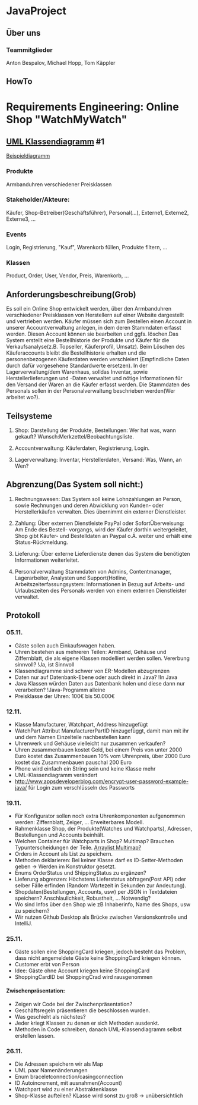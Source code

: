 # JavaProject
## Über uns
### Teammitglieder
Anton Bespalov, Michael Hopp, Tom Käppler
## HowTo

# Requirements Engineering: Online Shop "WatchMyWatch"
## [UML Klassendiagramm](https://www.lucidchart.com/invitations/accept/8876c528-b94f-460d-b4bf-f28249aa68e6) #1
[Beispieldiagramm](https://www.uml-diagrams.org/examples/online-shopping-domain-uml-diagram-example.html "Vorlage")
### Produkte
Armbanduhren verschiedener Preisklassen

### Stakeholder/Akteure:
Käufer, Shop-Betreiber(Geschäftsführer), Personal(...), Externe1, Externe2, Externe3, ...

### Events
Login, Registrierung, "Kauf", Warenkorb füllen, Produkte filtern, ... 

### Klassen
Product, Order, User, Vendor, Preis, Warenkorb, ...

## Anforderungsbeschreibung(Grob)
Es soll ein Online Shop entwickelt werden, über den Armbanduhren verschiedener Preisklassen von Herstellern 
auf einer Website dargestellt und vertrieben werden. Käufer müssen sich zum Bestellen einen Account in unserer 
Accountverwaltung anlegen, in dem deren Stammdaten erfasst werden. Diesen Account können sie bearbeiten und 
ggfs. löschen.Das System erstellt eine Bestellhistorie der Produkte und Käufer für die Verkaufsanalyse(z.B. 
Topseller, Käuferprofil, Umsatz). Beim Löschen des Käuferaccounts bleibt die Bestellhistorie erhalten und die 
personenbezogenen Käuferdaten werden verschleiert (Empfindliche Daten durch dafür vorgesehene Standardwerte 
ersetzen). In der Lagerverwaltung/dem Warenhaus, solldas Inventar, sowie Herstellerlieferungen und -Daten 
verwaltet und nötige Informationen für den Versand der Waren an die Käufer erfasst werden. Die Stammdaten des 
Personals sollen in der Personalverwaltung beschrieben werden(Wer arbeitet wo?).


## Teilsysteme
1. Shop: Darstellung der Produkte, Bestellungen: Wer hat was, wann gekauft? Wunsch:Merkzettel/Beobachtungsliste.

2. Accountverwaltung: Käuferdaten, Registrierung, Login.

3. Lagerverwaltung: Inventar, Herstellerdaten, Versand: Was, Wann, an Wen? 

## Abgrenzung(Das System soll nicht:)
1. Rechnungswesen: Das System soll keine Lohnzahlungen an Person, sowie Rechnungen und deren Abwicklung von Kunden- oder
Herstellerkäufen verwalten. Dies übernimmt ein externer Dienstleister.

2. Zahlung: Über externen Dienstleiste PayPal oder SofortÜberweisung: Am Ende des Bestell-
vorgangs, wird der Käufer dorthin weitergeleitet, Shop gibt Käufer- und Bestelldaten an 
Paypal o.Ä. weiter und erhält eine Status-Rückmeldung.

3. Lieferung: Über externe Lieferdienste denen das System die benötigten Informationen
weiterleitet.

4. Personalverwaltung Stammdaten von Admins, Contentmanager, Lagerarbeiter, Analysten und Support(Hotline, Arbeitszeiterfassungsystem: Informationen in Bezug auf Arbeits- und Urlaubszeiten des Personals werden von einem externen Dienstleister verwaltet.


## Protokoll

### 05.11.
- Gäste sollen auch Einkaufswagen haben.
- Uhren bestehen aus mehreren Teilen: Armband, Gehäuse und Ziffernblatt, die als eigene Klassen modelliert werden sollen. Vererbung sinnvoll? !Ja, ist Sinnvoll
- Klassendiagramme sind schwer von ER-Modellen abzugrenzen
- Daten nur auf Datenbank-Ebene oder auch direkt in Java? !In Java
- Java Klassen würden Daten aus Datenbank holen und diese dann nur verarbeiten? !Java-Programm alleine
- Preisklasse der Uhren: 100€ bis 50.000€

### 12.11.
 - Klasse Manufacturer, Watchpart, Address hinzugefügt
 - WatchPart Attribut ManufacturerPartID hinzugefüggt, damit man mit ihr und dem Namen Einzelteile nachbestellen kann
 - Uhrenwerk und Gehäuse vielleicht nur zusammen verkaufen?
 - Uhren zusammenbauen kostet Geld, bei einem Preis von unter 2000 Euro kostet das Zusammenbauen 10% vom Uhrenpreis, über 2000 Euro kostet das Zusammenbauen pauschal 200 Euro
 - Phone wird einfach ein String sein und keine Klasse mehr
 - UML-Klassendiagramm verändert
 - http://www.appsdeveloperblog.com/encrypt-user-password-example-java/ für Login zum verschlüsseln des Passworts
 
 ### 19.11.
 - Für Konfigurator sollen noch extra Uhrenkomponenten aufgenommen werden: Ziffernblatt, Zeiger, ... Erweiterbares Modell.
 - Rahmenklasse Shop, der Produkte(Watches und Watchparts), Adressen, Bestellungen und Accounts beinhält.
 - Welchen Container für Watchparts in Shop? Multimap? Brauchen Typunterscheidungen der Teile. [Arraylist Multimap?](https://github.com/google/guava/wiki/NewCollectionTypesExplained)
 - Orders in Account als List zu speichern.
 - Methoden deklarieren: Bei keiner Klasse darf es ID-Setter-Methoden geben -> Werden im Konstruktor gesetzt.
 - Enums OrderStatus und ShippingStatus zu ergänzen?
 - Lieferung abgrenzen: Höchstens Lieferstatus abfragen(Post API) oder selber Fälle erfinden (Random Wartezeit in Sekunden zur         Andeutung).
 - Shopdaten(Bestellungen, Accounts, usw) per JSON in Textdateien speichern? Anschlaulichkeit, Robustheit, ... Notwendig?
 - Wo sind Infos über den Shop wie zB Inhaberinfo, Name des Shops, usw zu speichern?
 - Wir nutzen Github Desktop als Brücke zwischen Versionskontrolle und IntelliJ.
 
 ### 25.11.
 - Gäste sollen eine ShoppingCard kriegen, jedoch besteht das Problem, dass nicht angemeldete Gäste keine ShoppingCard kriegen können. 
 - Customer erbt von Person
 - Idee: Gäste ohne Account kriegen keine ShoppingCard
 - ShoppingCardID bei ShoppingCrad wird rausgenommen
 
 #### Zwischenpräsentation:
 - Zeigen wir Code bei der Zwischenpräsentation?
 - Geschäftsregeln präsentieren die beschlossen wurden.
 - Was geschieht als nächstes?
 - Jeder kriegt Klassen zu denen er sich Methoden ausdenkt.
 - Methoden in Code schreiben, danach UML-Klassendiagramm selbst erstellen lassen.

### 26.11.
- Die Adressen speichern wir als Map
- UML paar Namenänderungen
- Enum braceletconnection/casingconnection
- ID Autoincrement, mit ausnahmen(Account)
- Watchpart wird zu einer Abstraktenklasse
- Shop-Klasse aufteilen? KLasse wird sonst zu groß -> unübersichtlich
 
 
 
